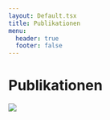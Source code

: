 ```yaml
---
layout: Default.tsx
title: Publikationen
menu:
  header: true
  footer: false
---
```


# Publikationen

![](/media/images/tech-trends-g8b0f7bdd1_1280.webp)
